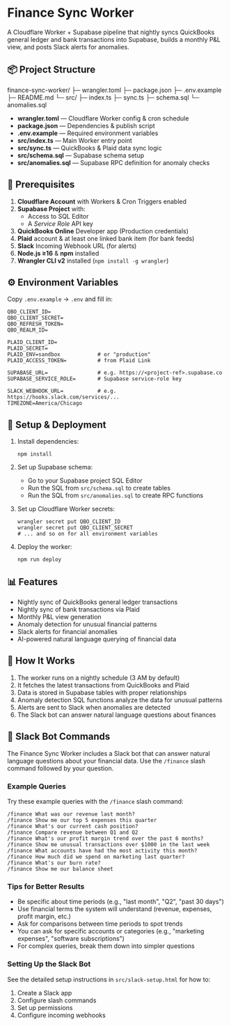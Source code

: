 # Finance Sync Worker

A Cloudflare Worker + Supabase pipeline that nightly syncs QuickBooks general ledger and bank transactions into Supabase, builds a monthly P&L view, and posts Slack alerts for anomalies.

## 📦 Project Structure

finance-sync-worker/
├─ wrangler.toml
├─ package.json
├─ .env.example
├─ README.md
└─ src/
   ├─ index.ts
   ├─ sync.ts
   ├─ schema.sql
   └─ anomalies.sql


- **wrangler.toml** — Cloudflare Worker config & cron schedule  
- **package.json** — Dependencies & publish script  
- **.env.example** — Required environment variables  
- **src/index.ts** — Main Worker entry point
- **src/sync.ts** — QuickBooks & Plaid data sync logic  
- **src/schema.sql** — Supabase schema setup
- **src/anomalies.sql** — Supabase RPC definition for anomaly checks  

## 🔑 Prerequisites

1. **Cloudflare Account** with Workers & Cron Triggers enabled  
2. **Supabase Project** with:
   - Access to SQL Editor  
   - A _Service Role_ API key  
3. **QuickBooks Online** Developer app (Production credentials)  
4. **Plaid** account & at least one linked bank item (for bank feeds)  
5. **Slack** Incoming Webhook URL (for alerts)  
6. **Node.js ≥16** & **npm** installed  
7. **Wrangler CLI v2** installed (`npm install -g wrangler`)

## ⚙️ Environment Variables

Copy `.env.example` → `.env` and fill in:

```dotenv
QBO_CLIENT_ID=
QBO_CLIENT_SECRET=
QBO_REFRESH_TOKEN=
QBO_REALM_ID=

PLAID_CLIENT_ID=
PLAID_SECRET=
PLAID_ENV=sandbox            # or "production"
PLAID_ACCESS_TOKEN=          # from Plaid Link

SUPABASE_URL=                # e.g. https://<project-ref>.supabase.co
SUPABASE_SERVICE_ROLE=       # Supabase service-role key

SLACK_WEBHOOK_URL=           # e.g. https://hooks.slack.com/services/...
TIMEZONE=America/Chicago
```

## 🚀 Setup & Deployment

1. Install dependencies:
   ```
   npm install
   ```

2. Set up Supabase schema:
   - Go to your Supabase project SQL Editor
   - Run the SQL from `src/schema.sql` to create tables
   - Run the SQL from `src/anomalies.sql` to create RPC functions

3. Set up Cloudflare Worker secrets:
   ```
   wrangler secret put QBO_CLIENT_ID
   wrangler secret put QBO_CLIENT_SECRET
   # ... and so on for all environment variables
   ```

4. Deploy the worker:
   ```
   npm run deploy
   ```

## 📊 Features

- Nightly sync of QuickBooks general ledger transactions
- Nightly sync of bank transactions via Plaid
- Monthly P&L view generation
- Anomaly detection for unusual financial patterns
- Slack alerts for financial anomalies
- AI-powered natural language querying of financial data

## 🧠 How It Works

1. The worker runs on a nightly schedule (3 AM by default)
2. It fetches the latest transactions from QuickBooks and Plaid
3. Data is stored in Supabase tables with proper relationships
4. Anomaly detection SQL functions analyze the data for unusual patterns
5. Alerts are sent to Slack when anomalies are detected
6. The Slack bot can answer natural language questions about finances

## 🤖 Slack Bot Commands

The Finance Sync Worker includes a Slack bot that can answer natural language questions about your financial data. Use the `/finance` slash command followed by your question.

### Example Queries

Try these example queries with the `/finance` slash command:

```
/finance What was our revenue last month?
/finance Show me our top 5 expenses this quarter
/finance What's our current cash position?
/finance Compare revenue between Q1 and Q2
/finance What's our profit margin trend over the past 6 months?
/finance Show me unusual transactions over $1000 in the last week
/finance What accounts have had the most activity this month?
/finance How much did we spend on marketing last quarter?
/finance What's our burn rate?
/finance Show me our balance sheet
```

### Tips for Better Results

- Be specific about time periods (e.g., "last month", "Q2", "past 30 days")
- Use financial terms the system will understand (revenue, expenses, profit margin, etc.)
- Ask for comparisons between time periods to spot trends
- You can ask for specific accounts or categories (e.g., "marketing expenses", "software subscriptions")
- For complex queries, break them down into simpler questions

### Setting Up the Slack Bot

See the detailed setup instructions in `src/slack-setup.html` for how to:
1. Create a Slack app
2. Configure slash commands
3. Set up permissions
4. Configure incoming webhooks

